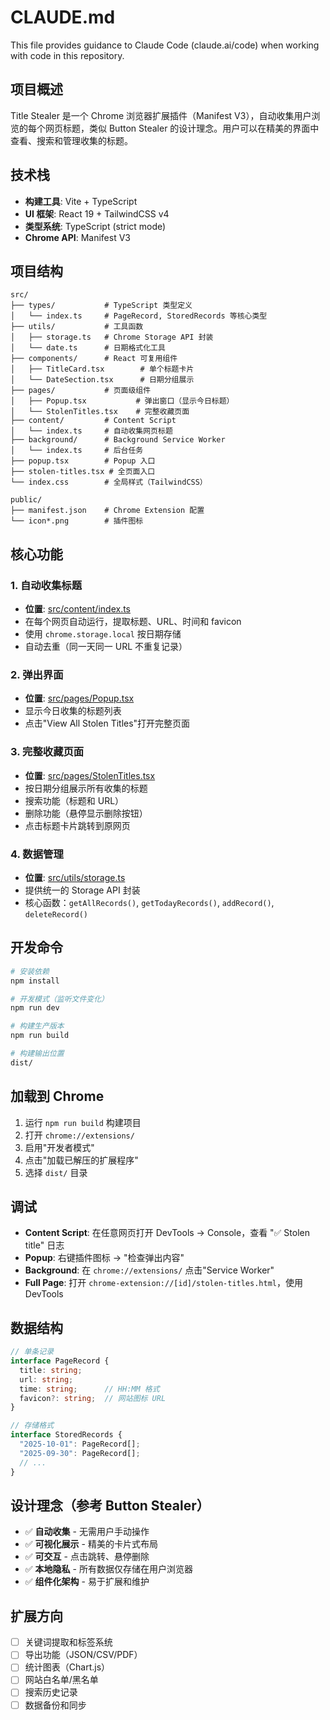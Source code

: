 # CLAUDE.md

This file provides guidance to Claude Code (claude.ai/code) when working with code in this repository.

## 项目概述

Title Stealer 是一个 Chrome 浏览器扩展插件（Manifest V3），自动收集用户浏览的每个网页标题，类似 Button Stealer 的设计理念。用户可以在精美的界面中查看、搜索和管理收集的标题。

## 技术栈

- **构建工具**: Vite + TypeScript
- **UI 框架**: React 19 + TailwindCSS v4
- **类型系统**: TypeScript (strict mode)
- **Chrome API**: Manifest V3

## 项目结构

```
src/
├── types/           # TypeScript 类型定义
│   └── index.ts     # PageRecord, StoredRecords 等核心类型
├── utils/           # 工具函数
│   ├── storage.ts   # Chrome Storage API 封装
│   └── date.ts      # 日期格式化工具
├── components/      # React 可复用组件
│   ├── TitleCard.tsx        # 单个标题卡片
│   └── DateSection.tsx      # 日期分组展示
├── pages/           # 页面级组件
│   ├── Popup.tsx           # 弹出窗口（显示今日标题）
│   └── StolenTitles.tsx    # 完整收藏页面
├── content/         # Content Script
│   └── index.ts     # 自动收集网页标题
├── background/      # Background Service Worker
│   └── index.ts     # 后台任务
├── popup.tsx        # Popup 入口
├── stolen-titles.tsx # 全页面入口
└── index.css        # 全局样式（TailwindCSS）

public/
├── manifest.json    # Chrome Extension 配置
└── icon*.png        # 插件图标
```

## 核心功能

### 1. 自动收集标题
- **位置**: [src/content/index.ts](src/content/index.ts)
- 在每个网页自动运行，提取标题、URL、时间和 favicon
- 使用 `chrome.storage.local` 按日期存储
- 自动去重（同一天同一 URL 不重复记录）

### 2. 弹出界面
- **位置**: [src/pages/Popup.tsx](src/pages/Popup.tsx)
- 显示今日收集的标题列表
- 点击"View All Stolen Titles"打开完整页面

### 3. 完整收藏页面
- **位置**: [src/pages/StolenTitles.tsx](src/pages/StolenTitles.tsx)
- 按日期分组展示所有收集的标题
- 搜索功能（标题和 URL）
- 删除功能（悬停显示删除按钮）
- 点击标题卡片跳转到原网页

### 4. 数据管理
- **位置**: [src/utils/storage.ts](src/utils/storage.ts)
- 提供统一的 Storage API 封装
- 核心函数：`getAllRecords()`, `getTodayRecords()`, `addRecord()`, `deleteRecord()`

## 开发命令

```bash
# 安装依赖
npm install

# 开发模式（监听文件变化）
npm run dev

# 构建生产版本
npm run build

# 构建输出位置
dist/
```

## 加载到 Chrome

1. 运行 `npm run build` 构建项目
2. 打开 `chrome://extensions/`
3. 启用"开发者模式"
4. 点击"加载已解压的扩展程序"
5. 选择 `dist/` 目录

## 调试

- **Content Script**: 在任意网页打开 DevTools → Console，查看 "✅ Stolen title" 日志
- **Popup**: 右键插件图标 → "检查弹出内容"
- **Background**: 在 `chrome://extensions/` 点击"Service Worker"
- **Full Page**: 打开 `chrome-extension://[id]/stolen-titles.html`，使用 DevTools

## 数据结构

```typescript
// 单条记录
interface PageRecord {
  title: string;
  url: string;
  time: string;      // HH:MM 格式
  favicon?: string;  // 网站图标 URL
}

// 存储格式
interface StoredRecords {
  "2025-10-01": PageRecord[];
  "2025-09-30": PageRecord[];
  // ...
}
```

## 设计理念（参考 Button Stealer）

- ✅ **自动收集** - 无需用户手动操作
- ✅ **可视化展示** - 精美的卡片式布局
- ✅ **可交互** - 点击跳转、悬停删除
- ✅ **本地隐私** - 所有数据仅存储在用户浏览器
- ✅ **组件化架构** - 易于扩展和维护

## 扩展方向

- [ ] 关键词提取和标签系统
- [ ] 导出功能（JSON/CSV/PDF）
- [ ] 统计图表（Chart.js）
- [ ] 网站白名单/黑名单
- [ ] 搜索历史记录
- [ ] 数据备份和同步
